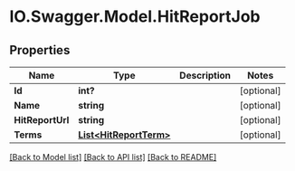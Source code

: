 # IO.Swagger.Model.HitReportJob
## Properties

Name | Type | Description | Notes
------------ | ------------- | ------------- | -------------
**Id** | **int?** |  | [optional] 
**Name** | **string** |  | [optional] 
**HitReportUrl** | **string** |  | [optional] 
**Terms** | [**List&lt;HitReportTerm&gt;**](HitReportTerm.md) |  | [optional] 

[[Back to Model list]](../README.md#documentation-for-models) [[Back to API list]](../README.md#documentation-for-api-endpoints) [[Back to README]](../README.md)

